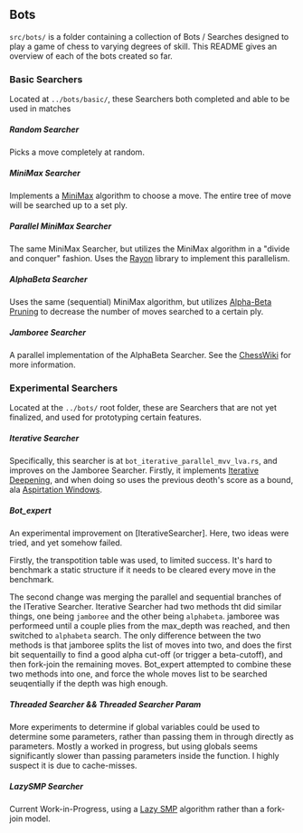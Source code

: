 ## Bots

`src/bots/` is a folder containing a collection of Bots / Searches designed to play a game of chess to varying degrees of skill. This README gives an overview of each of the bots created so far.

### Basic Searchers

Located at `../bots/basic/`, these Searchers both completed and able to be used in matches

##### Random Searcher
Picks a move completely at random.

##### MiniMax Searcher
Implements a [MiniMax](https://chessprogramming.wikispaces.com/Minimax) algorithm to choose a move. The entire tree of move will be searched up to a set ply.

##### Parallel MiniMax Searcher
The same MiniMax Searcher, but utilizes the MiniMax algorithm in a "divide and conquer" fashion. Uses the [Rayon](https://github.com/nikomatsakis/rayon) library to implement this parallelism.  

##### AlphaBeta Searcher
Uses the same (sequential) MiniMax algorithm, but utilizes [Alpha-Beta Pruning](https://chessprogramming.wikispaces.com/Alpha-Beta) to decrease the number of moves searched to a certain ply. 

##### Jamboree Searcher
A parallel implementation of the AlphaBeta Searcher. See the [ChessWiki](https://chessprogramming.wikispaces.com/Jamboree) for more information.

### Experimental Searchers

Located at the `../bots/` root folder, these are Searchers that are not yet finalized, and used for prototyping certain features.

##### Iterative Searcher

Specifically, this searcher is at `bot_iterative_parallel_mvv_lva.rs`, and improves on the Jamboree Searcher. Firstly, it implements [Iterative Deepening](https://chessprogramming.wikispaces.com/Iterative+Deepening), and when doing so uses the previous deoth's score as a bound, ala [Aspirtation Windows](https://chessprogramming.wikispaces.com/Aspiration+Windows).
 
 ##### Bot_expert

 An experimental improvement on [IterativeSearcher]. Here, two ideas were tried, and yet somehow failed. 
 
 Firstly, the transpotition table was used, to limited success. It's hard to benchmark a static structure if it needs to be cleared every move in the benchmark. 
 
 The second change was merging the parallel and sequential branches of the ITerative Searcher. Iterative Searcher had two methods tht did similar things, one being `jamboree` and the other being `alphabeta`. jamboree was performeed until a couple plies from the max_depth was reached, and then switched to `alphabeta` search. The only difference between the two methods is that jamboree splits the list of moves into two, and does the first bit sequentailly to find a good alpha cut-off (or trigger a beta-cutoff), and then fork-join the remaining moves. Bot_expert attempted to combine these two methods into one, and force the whole moves list to be searched seuqentially if the depth was high enough.

 ##### Threaded Searcher && Threaded Searcher Param

 More experiments to determine if global variables could be used to determine some parameters, rather than passing them in through directly as parameters. Mostly a worked in progress, but using globals seems significantly slower than passing parameters inside the function. I highly suspect it is due to cache-misses.

##### LazySMP Searcher

Current Work-in-Progress, using a [Lazy SMP](https://chessprogramming.wikispaces.com/Lazy+SMP) algorithm rather than a fork-join model. 